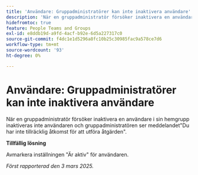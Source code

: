 ```yaml
---
title: 'Användare: Gruppadministratörer kan inte inaktivera användare'
description: 'När en gruppadministratör försöker inaktivera en användare i sin hemgrupp inaktiveras inte användaren och gruppadministratören ser meddelandet Du har inte tillräcklig åtkomst för att utföra åtgärden. '
hidefromtoc: true
feature: People Teams and Groups
exl-id: e8ddb19d-a9fd-4acf-b92e-6d5a227317c0
source-git-commit: f4dc1e1d5296a8fc10b25c30985fac9a578ce7d6
workflow-type: tm+mt
source-wordcount: '93'
ht-degree: 0%

---
```


# Användare: Gruppadministratörer kan inte inaktivera användare

När en gruppadministratör försöker inaktivera en användare i sin hemgrupp inaktiveras inte användaren och gruppadministratören ser meddelandet&quot;Du har inte tillräcklig åtkomst för att utföra åtgärden&quot;.

**Tillfällig lösning**

Avmarkera inställningen &quot;Är aktiv&quot; för användaren.

_Först rapporterad den 3 mars 2025._

